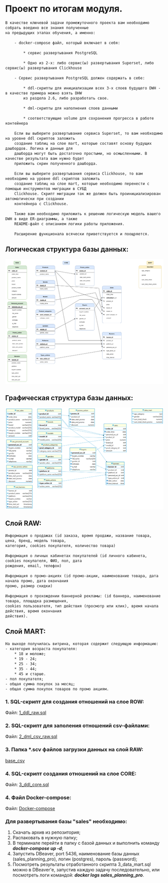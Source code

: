# Проект по итогам модуля.

```
В качестве ключевой задачи промежуточного проекта вам необходимо собрать воедино все знания полученные 
на предыдущих этапах обучения, а именно:

    - docker-compose файл, который включает в себя:

        * сервис развертывания PostgreSQL

        * Одно из 2-х: либо сервис(ы) развертывания Superset, либо сервис(ы) развертывания Clickhouse

    - Сервис развертывания PostgreSQL должен содержать в себе:

        * ddl-скрипты для инициализации всех 3-х слоев будущего DWH - в качестве примера можно взять DHW 
        из раздела 2.6, либо разработать свое.

        * dml-скрипты для наполнения слоев данными

        * соответствующие volume для сохранения прогресса в работе контейнера

    Если вы выберите развертывание сервиса Superset, то вам необходимо на уровне ddl скриптов заложить 
    создание таблиц на слое mart, которые составят основу будущих дашбордов. Логика и данные для 
    дашборда могут быть достаточно простыми, но осмысленными. В качестве результата вам нужно будет 
    приложить скрин полученного дашборда.

    Если вы выберите развертывания сервиса Clickhouse, то вам необходимо на уровне ddl скриптов заложить 
    создание таблиц на слое mart, которые необходимо перенести с помощью инструментов миграции в СУБД 
    Clickhouse. Скрипт миграции так же должен быть проинициализирован автоматически при создании 
    контейнера с Clickhouse.

    Также вам необходимо приложить к решению логическую модель вашего DWH в виде ER-диаграммы, а также 
    README-файл с описанием логики работы приложения.

    Расширение функционала всячески приветствуется и поощряется. 
```

## Логическая структура базы данных:

![ER_logics](./ER_diagrams/ER_2.9_DWH_PRO.png)

## Графическая структура базы данных:

![ER_graphics](./ER_diagrams/sales%20-%20public.png)

## Слой RAW: 
    Информация о продажах (id заказа, время продажи, название товара, цена, бренд, модель товара, 
    категория, cookies покупателя, количество товара)

    Информация о личных кабинетах покупателей (id личного кабинета, cookies покупателя, ФИО, пол, дата 
    рождения, email, телефон)

    Информация о промо-акциях (id промо-акции, наименование товара, дата начала промо, дата окончания 
    промо, размер скидки)

    Информация о прохождении баннерной рекламы: (id баннера, наименование товара, площадка размещения, 
    cookies пользователя, тип действия (просмотр или клик), время начала действия, время окончания 
    действия).

## Слой MART:
    На выходе получилась витрина, которая содержит следующую информацию: 
    - категория возраста покупателя:
        * 18 и моложе;
        * 19 - 24;
        * 25 - 34;
        * 35 - 44;
        * 45 и старше.
    - пол покупателя;
    - общая сумма покупок за месяц;
    - общая сумма покупок товаров по промо акциям.

### 1. SQL-скрипт для создания отношений на слое ROW:
Файл: [1_ddl_raw.sql](psql_scripts/RAW/ddl/1_ddl_raw.sql)

### 2. SQL-скрипт для заполения отношений csv-файлами:
Файл: [2_dml_csv_raw.sql](psql_scripts/RAW/dml/2_dml_csv_raw.sql)

### 3. Папка *.scv файлов загрузки данных на слой RAW:
[base_csv](base_csv/)

### 4. SQL-скрипт создания отношений на слое CORE:
Файл: [3_ddl_core.sql](psql_scripts/CORE/ddl/3_ddl_core.sql)

### 4. Файл Docker-compose:
Файл: [Docker-compose](docker-compose.yml)


### Для развертывания базы "sales" необходимо:
1. Скачать архив из репозитория;
2. Распаковать в нужную папку;
3. В терминале перейти в папку с базой данных и выполнить команду ***docker-compose up -d***;
4. Запустить DBeaver, port 5436, наименование базы данных (sales_planning_pro), логин (postgres), пароль (password);
5. Посмотреть результаты отработанного скрипта 3_data_mart.sql можно в DBeaver'е, запустив каждую задачу последовательно, или посмотреть логи командой: ***docker logs sales_planning_pro***.